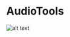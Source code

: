 # AudioTools

![alt text](https://github.com/axlib/AudioTools/raw/screen_shot/empty.png "Empty project")

